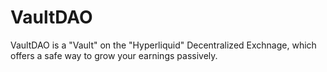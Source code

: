 # VaultDAO
VaultDAO is a "Vault" on the "Hyperliquid" Decentralized Exchnage, which offers a safe way to grow your earnings passively. 
